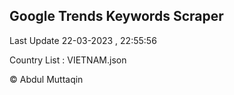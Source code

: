 

## Google Trends Keywords Scraper 
 
Last Update 22-03-2023 , 22:55:56

Country List :
VIETNAM.json



© Abdul Muttaqin 
